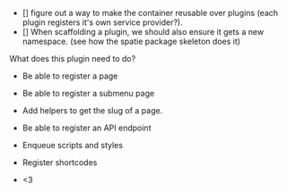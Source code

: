 - [] figure out a way to make the container reusable over plugins (each plugin registers it's own service provider?).
- [] When scaffolding a plugin, we should also ensure it gets a new namespace.
    (see how the spatie package skeleton does it)

What does this plugin need to do?
- Be able to register a page
- Be able to register a submenu page
- Add helpers to get the slug of a page.

- Be able to register an API endpoint

- Enqueue scripts and styles
- Register shortcodes
- <3
